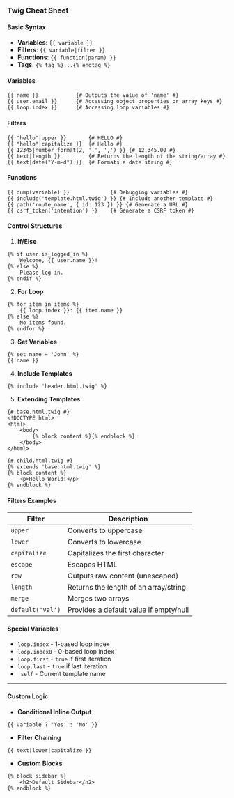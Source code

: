 ### Twig Cheat Sheet

#### **Basic Syntax**
- **Variables**: `{{ variable }}`
- **Filters**: `{{ variable|filter }}`
- **Functions**: `{{ function(param) }}`
- **Tags**: `{% tag %}...{% endtag %}`


#### **Variables**
```twig
{{ name }}            {# Outputs the value of 'name' #}
{{ user.email }}      {# Accessing object properties or array keys #}
{{ loop.index }}      {# Accessing loop variables #}
```


#### **Filters**
```twig
{{ "hello"|upper }}       {# HELLO #}
{{ "hello"|capitalize }}  {# Hello #}
{{ 12345|number_format(2, '.', ',') }} {# 12,345.00 #}
{{ text|length }}         {# Returns the length of the string/array #}
{{ text|date("Y-m-d") }}  {# Formats a date string #}
```

#### **Functions**
```twig
{{ dump(variable) }}             {# Debugging variables #}
{{ include('template.html.twig') }} {# Include another template #}
{{ path('route_name', { id: 123 }) }} {# Generate a URL #}
{{ csrf_token('intention') }}    {# Generate a CSRF token #}
```

#### **Control Structures**
1. **If/Else**
```twig
{% if user.is_logged_in %}
    Welcome, {{ user.name }}!
{% else %}
    Please log in.
{% endif %}
```

2. **For Loop**
```twig
{% for item in items %}
    {{ loop.index }}: {{ item.name }}
{% else %}
    No items found.
{% endfor %}
```

3. **Set Variables**
```twig
{% set name = 'John' %}
{{ name }}
```

4. **Include Templates**
```twig
{% include 'header.html.twig' %}
```

5. **Extending Templates**
```twig
{# base.html.twig #}
<!DOCTYPE html>
<html>
    <body>
        {% block content %}{% endblock %}
    </body>
</html>

{# child.html.twig #}
{% extends 'base.html.twig' %}
{% block content %}
    <p>Hello World!</p>
{% endblock %}
```

#### **Filters Examples**
| **Filter**       | **Description**                         |
|-------------------|-----------------------------------------|
| `upper`          | Converts to uppercase                  |
| `lower`          | Converts to lowercase                  |
| `capitalize`     | Capitalizes the first character        |
| `escape`         | Escapes HTML                           |
| `raw`            | Outputs raw content (unescaped)        |
| `length`         | Returns the length of an array/string  |
| `merge`          | Merges two arrays                      |
| `default('val')` | Provides a default value if empty/null |


#### **Special Variables**
- `loop.index` - 1-based loop index
- `loop.index0` - 0-based loop index
- `loop.first` - `true` if first iteration
- `loop.last` - `true` if last iteration
- `_self` - Current template name

---

#### **Custom Logic**
- **Conditional Inline Output**
```twig
{{ variable ? 'Yes' : 'No' }}
```

- **Filter Chaining**
```twig
{{ text|lower|capitalize }}
```

- **Custom Blocks**
```twig
{% block sidebar %}
    <h2>Default Sidebar</h2>
{% endblock %}
```
